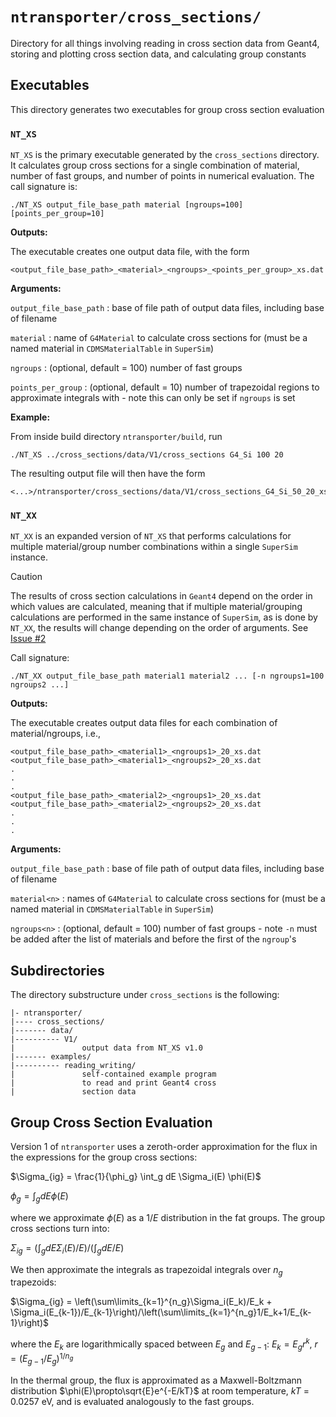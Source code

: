 # `ntransporter/cross_sections/`

Directory for all things involving reading in cross section 
data from Geant4, storing and plotting cross section data, 
and calculating group constants

## Executables

This directory generates two executables for group cross section evaluation

### `NT_XS`

`NT_XS` is the primary executable generated by the `cross_sections` directory. It calculates group cross sections for a single combination of material, number of fast groups, and number of points in numerical evaluation. The call signature is:

```
./NT_XS output_file_base_path material [ngroups=100] [points_per_group=10]
```

**Outputs:**

The executable creates one output data file, with the form 

```
<output_file_base_path>_<material>_<ngroups>_<points_per_group>_xs.dat
```

**Arguments:**

`output_file_base_path` : base of file path of output data files, including base of filename

`material` : name of `G4Material` to calculate cross sections for (must be a named material in `CDMSMaterialTable` in `SuperSim`)

`ngroups` : (optional, default = 100) number of fast groups

`points_per_group` : (optional, default = 10) number of trapezoidal regions to approximate integrals with - note this can only be set if `ngroups` is set




**Example:**

From inside build directory `ntransporter/build`, run

```
./NT_XS ../cross_sections/data/V1/cross_sections G4_Si 100 20
```

The resulting output file will then have the form 

```
<...>/ntransporter/cross_sections/data/V1/cross_sections_G4_Si_50_20_xs.dat
```



### `NT_XX`

`NT_XX` is an expanded version of `NT_XS` that performs calculations for multiple material/group number combinations within a single `SuperSim` instance. 

> [!CAUTION]
> The results of cross section calculations in `Geant4` depend on the order in which values are calculated, meaning that if multiple material/grouping calculations are performed in the same instance of `SuperSim`, as is done by `NT_XX`, the results will change depending on the order of arguments. See [Issue #2](https://github.com/villano-lab/ntransporter/issues/2)

Call signature:

```
./NT_XX output_file_base_path material1 material2 ... [-n ngroups1=100 ngroups2 ...]
```

**Outputs:**

The executable creates output data files for each combination of material/ngroups, i.e., 

```
<output_file_base_path>_<material1>_<ngroups1>_20_xs.dat
<output_file_base_path>_<material1>_<ngroups2>_20_xs.dat
.
.
.
<output_file_base_path>_<material2>_<ngroups1>_20_xs.dat
<output_file_base_path>_<material2>_<ngroups2>_20_xs.dat
.
.
.
```

**Arguments:**

`output_file_base_path` : base of file path of output data files, including base of filename

`material<n>` : names of `G4Material` to calculate cross sections for (must be a named material in `CDMSMaterialTable` in `SuperSim`)

`ngroups<n>` : (optional, default = 100) number of fast groups - note `-n` must be added after the list of materials and before the first of the `ngroup`'s



## Subdirectories

The directory substructure under `cross_sections` is the following:

```
|- ntransporter/
|---- cross_sections/
|------- data/
|---------- V1/
|               output data from NT_XS v1.0
|------- examples/
|---------- reading_writing/
|               self-contained example program 
|               to read and print Geant4 cross 
|               section data
```

## Group Cross Section Evaluation

Version 1 of `ntransporter` uses a zeroth-order approximation for the flux in the expressions for the group cross sections:

$\Sigma_{ig} = \frac{1}{\phi_g} \int_g dE \Sigma_i(E) \phi(E)$


$\phi_g = \int_g dE \phi(E)$

where we approximate $\phi(E)$ as a $1/E$ distribution in the fat groups. The group cross sections turn into:


$\Sigma_{ig} = \left(\int_g dE \Sigma_i(E)/E \right)/\left(\int_g dE/E\right)$

We then approximate the integrals as trapezoidal integrals over $n_g$ trapezoids:

$\Sigma_{ig} = \left(\sum\limits_{k=1}^{n_g}\Sigma_i(E_k)/E_k + \Sigma_i(E_{k-1})/E_{k-1}\right)/\left(\sum\limits_{k=1}^{n_g}1/E_k+1/E_{k-1}\right)$

where the $E_k$ are logarithmically spaced between $E_g$ and $E_{g-1}$: $E_k = E_gr^k$, $r=(E_{g-1}/E_g)^{1/n_g}$
 

In the thermal group, the flux is approximated as a Maxwell-Boltzmann distribution 
 $\phi(E)\propto\sqrt{E}e^{-E/kT}$ at room temperature, $kT$ = 0.0257 eV, and is evaluated analogously to the fast groups. 

